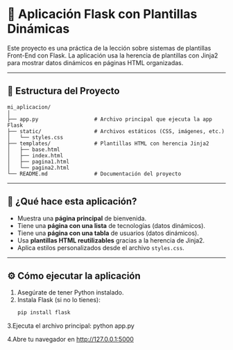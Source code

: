 # 🐍 Aplicación Flask con Plantillas Dinámicas

Este proyecto es una práctica de la lección sobre sistemas de plantillas Front-End con Flask. La aplicación usa la herencia de plantillas con Jinja2 para mostrar datos dinámicos en páginas HTML organizadas.

---

## 📁 Estructura del Proyecto

```plaintext
mi_aplicacion/
│
├── app.py                  # Archivo principal que ejecuta la app Flask
├── static/                 # Archivos estáticos (CSS, imágenes, etc.)
│   └── styles.css
├── templates/              # Plantillas HTML con herencia Jinja2
│   ├── base.html
│   ├── index.html
│   ├── pagina1.html
│   └── pagina2.html
└── README.md               # Documentación del proyecto
```

---

## 🚀 ¿Qué hace esta aplicación?

- Muestra una **página principal** de bienvenida.
- Tiene una **página con una lista** de tecnologías (datos dinámicos).
- Tiene una **página con una tabla** de usuarios (datos dinámicos).
- Usa **plantillas HTML reutilizables** gracias a la herencia de Jinja2.
- Aplica estilos personalizados desde el archivo `styles.css`.

---

## ⚙️ Cómo ejecutar la aplicación

1. Asegúrate de tener Python instalado.
2. Instala Flask (si no lo tienes):
   ```bash
   pip install flask

3.Ejecuta el archivo principal: python app.py

4.Abre tu navegador en http://127.0.0.1:5000
